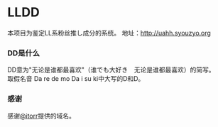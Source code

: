 # LLDD
本项目为鉴定LL系粉丝推し成分的系统。
地址：http://uahh.syouzyo.org

### DD是什么
DD意为"无论是谁都最喜欢"（谁でも大好き　无论是谁都最喜欢）的简写。  
取假名音 Da re de mo Da i su ki中大写的D和D。

### 感谢
感谢[@itorr](https://github.com/itorr)提供的域名。
